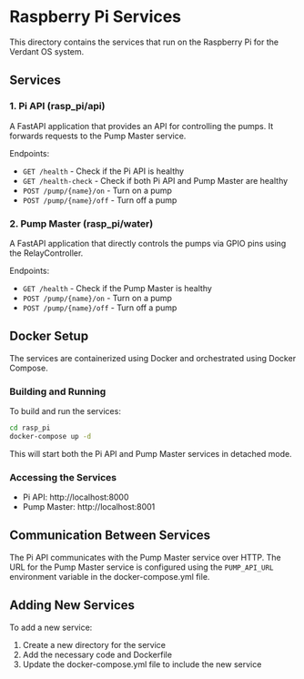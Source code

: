 # Raspberry Pi Services

This directory contains the services that run on the Raspberry Pi for the Verdant OS system.

## Services

### 1. Pi API (rasp_pi/api)

A FastAPI application that provides an API for controlling the pumps. It forwards requests to the Pump Master service.

Endpoints:
- `GET /health` - Check if the Pi API is healthy
- `GET /health-check` - Check if both Pi API and Pump Master are healthy
- `POST /pump/{name}/on` - Turn on a pump
- `POST /pump/{name}/off` - Turn off a pump

### 2. Pump Master (rasp_pi/water)

A FastAPI application that directly controls the pumps via GPIO pins using the RelayController.

Endpoints:
- `GET /health` - Check if the Pump Master is healthy
- `POST /pump/{name}/on` - Turn on a pump
- `POST /pump/{name}/off` - Turn off a pump

## Docker Setup

The services are containerized using Docker and orchestrated using Docker Compose.

### Building and Running

To build and run the services:

```bash
cd rasp_pi
docker-compose up -d
```

This will start both the Pi API and Pump Master services in detached mode.

### Accessing the Services

- Pi API: http://localhost:8000
- Pump Master: http://localhost:8001

## Communication Between Services

The Pi API communicates with the Pump Master service over HTTP. The URL for the Pump Master service is configured using the `PUMP_API_URL` environment variable in the docker-compose.yml file.

## Adding New Services

To add a new service:

1. Create a new directory for the service
2. Add the necessary code and Dockerfile
3. Update the docker-compose.yml file to include the new service